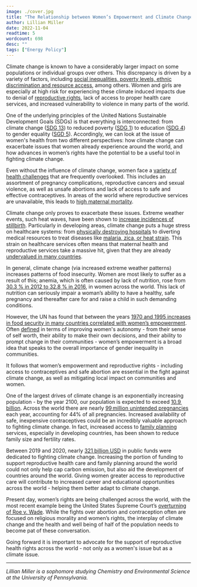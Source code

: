 ```yaml
---
image: ./cover.jpg
title: "The Relationship between Women’s Empowerment and Climate Change"
author: Lillian Miller
date: 2022-11-04
readtime: 5
wordcount: 698
desc: ""
tags: ["Energy Policy"]
---
```


Climate change is known to have a considerably larger impact on some populations or individual groups over others. This discrepancy is driven by a variety of factors, including [social inequalities, poverty levels, ethnic discrimination and resource access](https://documents-dds-ny.un.org/doc/UNDOC/GEN/G19/120/13/pdf/G1912013.pdf?OpenElement), among others. Women and girls are especially at high risk for experiencing these climate induced impacts due to denial of [reproductive rights](https://www.ippf.org/sites/default/files/2021-03/IPPF%20position%20paper%20The%20climate%20crisis%20and%20sexual%20and%20reproductive%20health%20and%20rights_Jan2021.pdf), lack of access to proper health care services, and increased vulnerability to violence in many parts of the world.

One of the underlying principles of the United Nations Sustainable Development Goals (SDGs) is that everything is interconnected: from climate change ([SDG 13](https://www.undp.org/sustainable-development-goals?utm_source=EN&utm_medium=GSR&utm_content=US_UNDP_PaidSearch_Brand_English&utm_campaign=CENTRAL&c_src=CENTRAL&c_src2=GSR&gclid=Cj0KCQjw--2aBhD5ARIsALiRlwBx0mZWzpS-yLHF6oCwkMtulX6h7ePewQH1rCwbWhUx6jtLEyWkUskaAsDDEALw_wcB)) to reduced poverty ([SDG 1](https://www.undp.org/sustainable-development-goals?utm_source=EN&utm_medium=GSR&utm_content=US_UNDP_PaidSearch_Brand_English&utm_campaign=CENTRAL&c_src=CENTRAL&c_src2=GSR&gclid=Cj0KCQjw--2aBhD5ARIsALiRlwBx0mZWzpS-yLHF6oCwkMtulX6h7ePewQH1rCwbWhUx6jtLEyWkUskaAsDDEALw_wcB)) to education ([SDG 4](https://www.undp.org/sustainable-development-goals?utm_source=EN&utm_medium=GSR&utm_content=US_UNDP_PaidSearch_Brand_English&utm_campaign=CENTRAL&c_src=CENTRAL&c_src2=GSR&gclid=Cj0KCQjw--2aBhD5ARIsALiRlwBx0mZWzpS-yLHF6oCwkMtulX6h7ePewQH1rCwbWhUx6jtLEyWkUskaAsDDEALw_wcB)) to gender equality ([SGD 5](https://www.undp.org/sustainable-development-goals?utm_source=EN&utm_medium=GSR&utm_content=US_UNDP_PaidSearch_Brand_English&utm_campaign=CENTRAL&c_src=CENTRAL&c_src2=GSR&gclid=Cj0KCQjw--2aBhD5ARIsALiRlwBx0mZWzpS-yLHF6oCwkMtulX6h7ePewQH1rCwbWhUx6jtLEyWkUskaAsDDEALw_wcB)). Accordingly, we can look at the issue of women's health from two different perspectives: how climate change can exacerbate issues that women already experience around the world, and how advances in women’s rights have the potential to be a useful tool in fighting climate change.

Even without the influence of climate change, women face a [variety of health challenges](https://www.ippf.org/sites/default/files/2021-03/IPPF%20position%20paper%20The%20climate%20crisis%20and%20sexual%20and%20reproductive%20health%20and%20rights_Jan2021.pdf) that are frequently overlooked. This includes an assortment of pregnancy complications, reproductive cancers and sexual violence, as well as unsafe abortions and lack of access to safe and effective contraceptives. In areas of the world where reproductive services are unavailable, this leads to [high maternal mortality](https://www.ippf.org/sites/default/files/2021-03/IPPF%20position%20paper%20The%20climate%20crisis%20and%20sexual%20and%20reproductive%20health%20and%20rights_Jan2021.pdf).

Climate change only proves to exacerbate these issues. Extreme weather events, such heat waves, have been shown to [increase incidences of stillbirth](https://www.unwomen.org/en/news-stories/explainer/2022/02/explainer-how-gender-inequality-and-climate-change-are-interconnected?gclid=Cj0KCQjw--2aBhD5ARIsALiRlwAL7bOdh95bb1_qC0IfWQabP0jE27TQnItVMkDu9H7F1ib_rtF_MMwaAn1_EALw_wcB). Particularly in developing areas, climate change puts a huge stress on healthcare systems: from [physically destroying hospitals](https://www.carbonbrief.org/mapped-how-climate-change-disproportionately-affects-womens-health/) to diverting medical resources to treat diseases like [malaria, zica, or heat strain](https://www.unwomen.org/en/news-stories/explainer/2022/02/explainer-how-gender-inequality-and-climate-change-are-interconnected?gclid=Cj0KCQjw--2aBhD5ARIsALiRlwAL7bOdh95bb1_qC0IfWQabP0jE27TQnItVMkDu9H7F1ib_rtF_MMwaAn1_EALw_wcB). This strain on healthcare services often means that maternal health and reproductive services take a massive hit, given that they are already [undervalued in many countries](https://www.carbonbrief.org/mapped-how-climate-change-disproportionately-affects-womens-health/).

In general, climate change (via increased extreme weather patterns) increases patterns of food insecurity. Women are most likely to suffer as a result of this; anemia, which is often caused by lack of nutrition, rose from [30.3 % in 2012 to 32.8 % in 2016](https://documents-dds-ny.un.org/doc/UNDOC/GEN/G19/120/13/pdf/G1912013.pdf?OpenElement), in women across the world. This lack of nutrition can seriously impair a woman’s ability to have a healthy, safe pregnancy and thereafter care for and raise a child in such demanding conditions.

However, the UN has found that between the years [1970 and 1995 increases in food security in many countries correlated with women’s empowerment](https://documents-dds-ny.un.org/doc/UNDOC/GEN/G19/120/13/pdf/G1912013.pdf?OpenElement). Often [defined](https://www.worldvision.com.au/womens-empowerment/#:~:text=What%20is%20women's%20empowerment%3F,change%20for%20themselves%20and%20others.) in terms of improving women's autonomy - from their sense of self worth, their ability to make their own decisions, and their ability to prompt change in their communities - women’s empowerment is a broad idea that speaks to the overall importance of gender inequality in communities.

It follows that women’s empowerment and reproductive rights - including access to contraceptives and safe abortion are essential in the fight against climate change, as well as mitigating local impact on communities and women.

One of the largest drives of climate change is an exponentially increasing population - by the year 2100, our population is expected to exceed [10.9 billion](https://srh.bmj.com/content/45/4/233). Across the world there are nearly [99 million unintended pregnancies](https://srh.bmj.com/content/45/4/233) each year, accounting for 44% of all pregnancies. Increased availability of safe, inexpensive contraceptives could be an incredibly valuable approach to fighting climate change. In fact, increased access to [family planning](https://c-fam.org/wp-content/uploads/Abortion-and-the-Current-Politics-of-Climate-Change-.pdf) services, especially in developing countries, has been shown to reduce family size and fertility rates.

Between 2019 and 2020, nearly [321 billion USD](https://c-fam.org/wp-content/uploads/Abortion-and-the-Current-Politics-of-Climate-Change-.pdf) in public funds were dedicated to fighting climate change. Increasing the portion of funding to support reproductive health care and family planning around the world could not only help cap carbon emission, but also aid the development of countries around the world. Giving women greater access to reproductive care will contribute to increased career and educational opportunities across the world - helping them better adapt to climate change.

Present day, women’s rights are being challenged across the world, with the most recent example being the United States Supreme Court’s [overturning of Roe v. Wade](https://www.cnn.com/2022/10/28/opinions/abortion-post-roe-america-midterms-roundup/index.html). While the fights over abortion and contraception often are focused on religious morality and women’s rights, the interplay of climate change and the health and well being of half of the population needs to become pat of these conversation.

Going forward it is important to advocate for the support of reproductive health rights across the world - not only as a women's issue but as a climate issue.

---

_Lillian Miller is a sophomore studying Chemistry and Environmental Science at the University of Pennsylvania._
